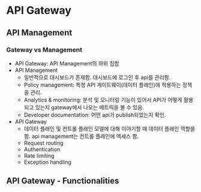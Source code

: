 # API Gateway

## API Management

### Gateway vs Management

- API Gateway: API Management의 하위 집합
- API Management
  - 일반적으로 대시보드가 존재함. 대시보드에 로그인 후 api를 관리함.
  - Policy management: 특정 API 게이트웨이(데이터 플래인)에 적용하는 정책을 관리.
  - Analytics & monitoring: 분석 및 모니터링 기능이 있어서 API가 어떻게 활용되고 있는지 gateway에서 나오는 메트릭을 볼 수 있음.
  - Developer documentation: 어떤 api가 publish되었는지 확인.
- API Gateway
  - 데이터 플래인 및 컨트롤 플래인 모델에 대해 이야기할 때 데이터 플래인 역할을 함. api management는 컨트롤 플래인에 엑세스 함.
  - Request routing
  - Authentication
  - Rate limiting
  - Exception handling

## API Gateway - Functionalities

